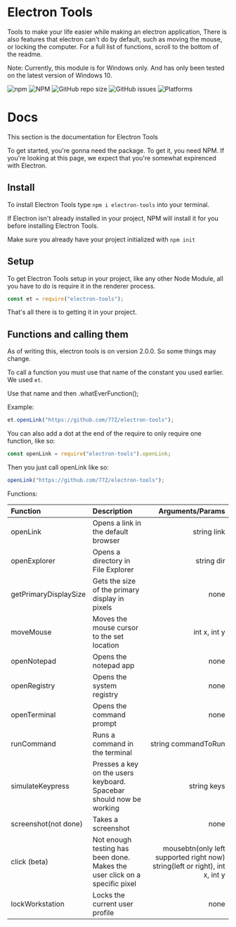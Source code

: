 # Electron Tools
Tools to make your life easier while making an electron application, There is also features that electron can't do by default, such as moving the mouse, or locking the computer. For a full list of functions, scroll to the bottom of the readme.

Note: Currently, this module is for Windows only. And has only been tested on the latest version of Windows 10.

![npm](https://img.shields.io/npm/v/electron-tools)
![NPM](https://img.shields.io/npm/l/electron-tools)
![GitHub repo size](https://img.shields.io/github/repo-size/77Z/electron-tools)
![GitHub issues](https://img.shields.io/github/issues/77Z/electron-tools)
![Platforms](https://img.shields.io/badge/Platforms-Windows-green)

# Docs
This section is the documentation for Electron Tools

To get started, you're gonna need the package. To get it, you need NPM. If you're looking at this page, we expect that you're somewhat expirenced with Electron.

## Install

To install Electron Tools type `npm i electron-tools` into your terminal.

If Electron isn't already installed in your project, NPM will install it for you before installing Electron Tools.

Make sure you already have your project initialized with `npm init`

## Setup

To get Electron Tools setup in your project, like any other Node Module, all you have to do is require it in the renderer process.
```javascript
const et = require("electron-tools");
```

That's all there is to getting it in your project.

## Functions and calling them

As of writing this, electron tools is on version 2.0.0. So some things may change.

To call a function you must use that name of the constant you used earlier. We used `et`.

Use that name and then .whatEverFunction();

Example:
```javascript
et.openLink("https://github.com/77Z/electron-tools");
```

You can also add a dot at the end of the require to only require one function, like so:

```javascript
const openLink = require("electron-tools").openLink;
```

Then you just call openLink like so:

```javascript
openLink("https://github.com/77Z/electron-tools");
```

Functions:

| Function     | Description                                      | Arguments/Params    |
|:-------------|:-------------------------------------------------|--------------------:|
| openLink     | Opens a link in the default browser              | string link         |
| openExplorer | Opens a directory in File Explorer               | string dir          |
| getPrimaryDisplaySize | Gets the size of the primary display in pixels | none         |
| moveMouse    | Moves the mouse cursor to the set location       | int x, int y        |
| openNotepad  | Opens the notepad app                            | none                |
| openRegistry | Opens the system registry                        | none                |
| openTerminal | Opens the command prompt                         | none                |
| runCommand   | Runs a command in the terminal                   | string commandToRun |
| simulateKeypress | Presses a key on the users keyboard. Spacebar should now be working| string keys |
| screenshot(not done) | Takes a screenshot                       | none                |
| click (beta) | Not enough testing has been done. Makes the user click on a specific pixel | mousebtn(only left supported right now) string(left or right), int x, int y |
| lockWorkstation | Locks the current user profile                | none                |

